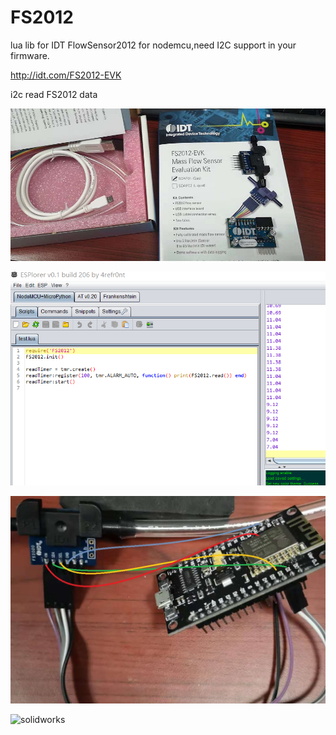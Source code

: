 # FS2012
lua lib for IDT FlowSensor2012 for nodemcu,need I2C support in your firmware.

http://idt.com/FS2012-EVK

i2c read FS2012 data

![FlowSensor2012](https://github.com/yangbo1979/FS2012/blob/master/images/sensor%20kit.jpg)

![Running result](https://github.com/yangbo1979/FS2012/blob/master/images/esplorer.png)

![wiring](https://github.com/yangbo1979/FS2012/blob/master/images/wiring.jpg)

![solidworks](https://github.com/yangbo1979/FS2012/blob/master/images/)
